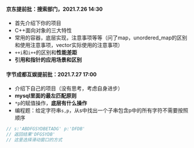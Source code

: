#### 京东提前批：搜索部门，2021.7.26  14:30

- 首先介绍下你的项目
- C++面向对象的三大特性
- 常用的容器，底层实现，注意事项等等（问了map，unordered_map的区别和使用注意事项，vector实际使用的注意事项）
- `++i`和`i++`的区别和**性能差距**
- **引用和指针的应用场景和区别**

#### 字节成都互娱提前批：2021.7.27 17:00

- 介绍下自己的项目（没有思考，考虑自身进步）
- **mysql里面的最左匹配原则**
- `*p`的赋值操作，**底层有什么操作**
- 编程题：给定字符串`s,p`，从s中找出一个子串包含p中的所有字符不需要按照顺序

```c++
// s:'ABDFGSYDBETADG' p:'DFDB'
// 返回结果'DFGSYDB'
// 这里选择滑动窗口的方式
```

